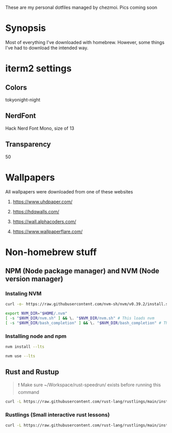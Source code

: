These are my personal dotfiles managed by chezmoi. Pics coming soon

# Synopsis

Most of everything I've downloaded with homebrew. However, some things I've had to download the intended way.

# iterm2 settings

## Colors

tokyonight-night

## NerdFont

Hack Nerd Font Mono, size of 13

## Transparency

50

# Wallpapers

All wallpapers were downloaded from one of these websites

1. https://www.uhdpaper.com/

2. https://hdqwalls.com/

3. https://wall.alphacoders.com/

4. https://www.wallpaperflare.com/

# Non-homebrew stuff

## NPM (Node package manager) and NVM (Node version manager)

### Instaling NVM

```bash
curl -o- https://raw.githubusercontent.com/nvm-sh/nvm/v0.39.2/install.sh | bash
```

```bash
export NVM_DIR="$HOME/.nvm"
[ -s "$NVM_DIR/nvm.sh" ] && \. "$NVM_DIR/nvm.sh" # This loads nvm
[ -s "$NVM_DIR/bash_completion" ] && \. "$NVM_DIR/bash_completion" # This loads nvm bash_completion
```

### Installing node and npm

```bash
nvm install --lts
```

```bash
nvm use --lts
```

## Rust and Rustup

> ❗️ Make sure ~/Workspace/rust-speedrun/ exists before running this command

```bash
curl -L https://raw.githubusercontent.com/rust-lang/rustlings/main/install.sh | bash -s ~/Workspace/rust-speedrun
```

### Rustlings (Small interactive rust lessons)

```bash
curl -L https://raw.githubusercontent.com/rust-lang/rustlings/main/install.sh | bash -s ~/Workspace/rust-speedrun/rustlings
```
